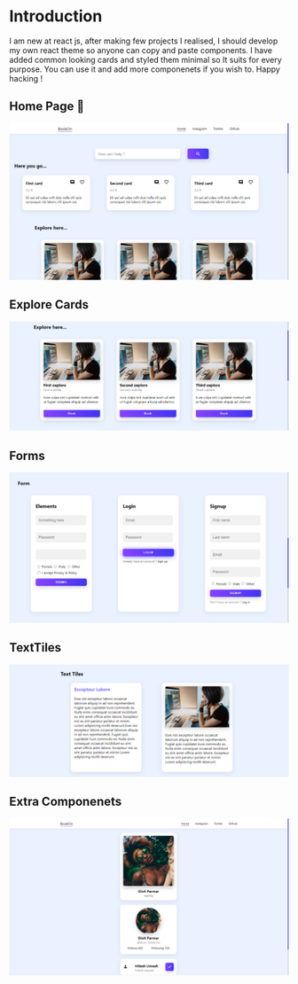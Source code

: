 
# Introduction

I am new at react js, after making few projects I realised, I should develop my own react theme so anyone can copy and paste components.
I have added common looking cards and styled them minimal so It suits for every purpose. You can use it and add more componenets if you wish to. Happy hacking !

## Home Page 🏡 
![Home](https://github.com/Dparmar006/d-react-theme/blob/master/public/assets/images/ThemeImages/theme-images/HomePage.png)

## Explore Cards
![ExploreCards](https://github.com/Dparmar006/d-react-theme/blob/master/public/assets/images/ThemeImages/theme-images/ExploreCards.png)

## Forms
![forms](https://github.com/Dparmar006/d-react-theme/blob/master/public/assets/images/ThemeImages/theme-images/forms.png)


## TextTiles
![TextTiles](https://github.com/Dparmar006/d-react-theme/blob/master/public/assets/images/ThemeImages/theme-images/TextTiles.png)

## Extra Componenets
![ExtraComponents](https://github.com/Dparmar006/d-react-theme/blob/master/public/assets/images/ThemeImages/theme-images/ExtraComponents.png)


